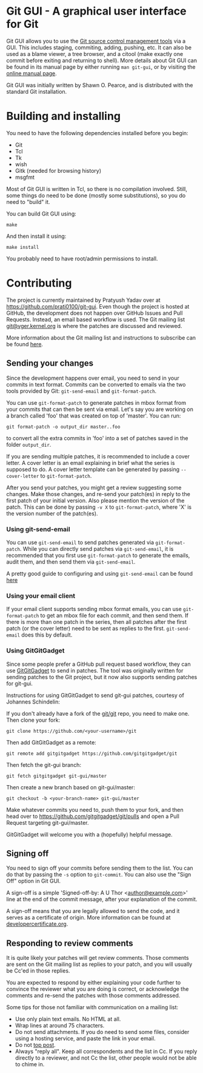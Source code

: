 # Git GUI - A graphical user interface for Git

Git GUI allows you to use the [Git source control management
tools](https://git-scm.com/) via a GUI. This includes staging, commiting,
adding, pushing, etc. It can also be used as a blame viewer, a tree browser,
and a citool (make exactly one commit before exiting and returning to shell).
More details about Git GUI can be found in its manual page by either running
`man git-gui`, or by visiting the [online manual
page](https://git-scm.com/docs/git-gui).

Git GUI was initially written by Shawn O. Pearce, and is distributed with the
standard Git installation.

# Building and installing

You need to have the following dependencies installed before you begin:

- Git
- Tcl
- Tk
- wish
- Gitk (needed for browsing history)
- msgfmt

Most of Git GUI is written in Tcl, so there is no compilation involved. Still,
some things do need to be done (mostly some substitutions), so you do need to
"build" it.

You can build Git GUI using:

```
make
```

And then install it using:

```
make install
```

You probably need to have root/admin permissions to install.

# Contributing

The project is currently maintained by Pratyush Yadav over at
https://github.com/prati0100/git-gui. Even though the project is hosted at
GitHub, the development does not happen over GitHub Issues and Pull Requests.
Instead, an email based workflow is used. The Git mailing list
[git@vger.kernel.org](mailto:git@vger.kernel.org) is where the patches are
discussed and reviewed.

More information about the Git mailing list and instructions to subscribe can
be found [here](https://git.wiki.kernel.org/index.php/GitCommunity).

## Sending your changes

Since the development happens over email, you need to send in your commits in
text format. Commits can be converted to emails via the two tools provided by
Git: `git-send-email` and `git-format-patch`.

You can use `git-format-patch` to generate patches in mbox format from your
commits that can then be sent via email. Let's say you are working on a branch
called 'foo' that was created on top of 'master'. You can run:

```
git format-patch -o output_dir master..foo
```

to convert all the extra commits in 'foo' into a set of patches saved in the
folder `output_dir`.

If you are sending multiple patches, it is recommended to include a cover
letter. A cover letter is an email explaining in brief what the series is
supposed to do. A cover letter template can be generated by passing
`--cover-letter` to `git-format-patch`.

After you send your patches, you might get a review suggesting some changes.
Make those changes, and re-send your patch(es) in reply to the first patch of
your initial version. Also please mention the version of the patch. This can be
done by passing `-v X` to `git-format-patch`, where 'X' is the version number
of the patch(es).

### Using git-send-email

You can use `git-send-email` to send patches generated via `git-format-patch`.
While you can directly send patches via `git-send-email`, it is recommended
that you first use `git-format-patch` to generate the emails, audit them, and
then send them via `git-send-email`.

A pretty good guide to configuring and using `git-send-email` can be found
[here](https://www.freedesktop.org/wiki/Software/PulseAudio/HowToUseGitSendEmail/)

### Using your email client

If your email client supports sending mbox format emails, you can use
`git-format-patch` to get an mbox file for each commit, and then send them. If
there is more than one patch in the series, then all patches after the first
patch (or the cover letter) need to be sent as replies to the first.
`git-send-email` does this by default.

### Using GitGitGadget

Since some people prefer a GitHub pull request based workflow, they can use
[GitGitGadget](https://gitgitgadget.github.io/) to send in patches. The tool
was originally written for sending patches to the Git project, but it now also
supports sending patches for git-gui.

Instructions for using GitGitGadget to send git-gui patches, courtesy of
Johannes Schindelin:

If you don't already have a fork of the [git/git](https://github.com/git/git)
repo, you need to make one. Then clone your fork:

```
git clone https://github.com/<your-username>/git
```

Then add GitGitGadget as a remote:

```
git remote add gitgitgadget https://github.com/gitgitgadget/git
```

Then fetch the git-gui branch:

```
git fetch gitgitgadget git-gui/master
```

Then create a new branch based on git-gui/master:

```
git checkout -b <your-branch-name> git-gui/master
```

Make whatever commits you need to, push them to your fork, and then head over
to https://github.com/gitgitgadget/git/pulls and open a Pull Request targeting
git-gui/master.

GitGitGadget will welcome you with a (hopefully) helpful message.

## Signing off

You need to sign off your commits before sending them to the list. You can do
that by passing the `-s` option to `git-commit`. You can also use the "Sign
Off" option in Git GUI.

A sign-off is a simple 'Signed-off-by: A U Thor \<author@example.com\>' line at
the end of the commit message, after your explanation of the commit.

A sign-off means that you are legally allowed to send the code, and it serves
as a certificate of origin. More information can be found at
[developercertificate.org](https://developercertificate.org/).

## Responding to review comments

It is quite likely your patches will get review comments. Those comments are
sent on the Git mailing list as replies to your patch, and you will usually be
Cc'ed in those replies.

You are expected to respond by either explaining your code further to convince
the reviewer what you are doing is correct, or acknowledge the comments and
re-send the patches with those comments addressed.

Some tips for those not familiar with communication on a mailing list:

- Use only plain text emails. No HTML at all.
- Wrap lines at around 75 characters.
- Do not send attachments. If you do need to send some files, consider using a
  hosting service, and paste the link in your email.
- Do not [top post](http://www.idallen.com/topposting.html).
- Always "reply all". Keep all correspondents and the list in Cc. If you reply
  directly to a reviewer, and not Cc the list, other people would not be able
  to chime in.
